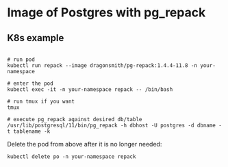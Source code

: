 # Image of Postgres with pg_repack

## K8s example

```shell

# run pod
kubectl run repack --image dragonsmith/pg-repack:1.4.4-11.8 -n your-namespace

# enter the pod
kubectl exec -it -n your-namespace repack -- /bin/bash

# run tmux if you want
tmux

# execute pg_repack against desired db/table
/usr/lib/postgresql/11/bin/pg_repack -h dbhost -U postgres -d dbname -t tablename -k
```

Delete the pod from above after it is no longer needed:

```shell
kubectl delete po -n your-namespace repack
```
